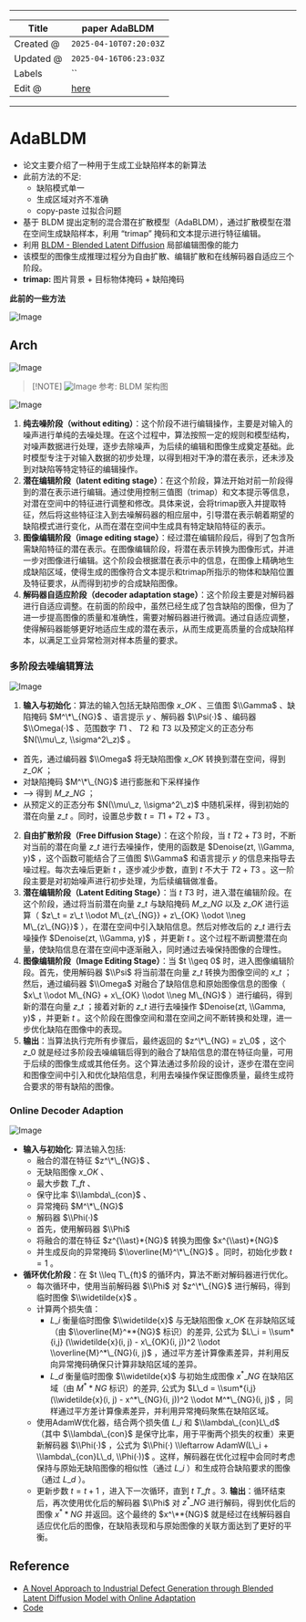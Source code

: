 -----

| Title     | paper AdaBLDM                                         |
| --------- | ----------------------------------------------------- |
| Created @ | `2025-04-10T07:20:03Z`                                |
| Updated @ | `2025-04-16T06:23:03Z`                                |
| Labels    | \`\`                                                  |
| Edit @    | [here](https://github.com/junxnone/aiwiki/issues/510) |

-----

# AdaBLDM

  - 论文主要介绍了一种用于生成工业缺陷样本的新算法
  - 此前方法的不足:
      - 缺陷模式单一
      - 生成区域对齐不准确
      - copy-paste 过拟合问题
  - 基于 BLDM 提出定制的混合潜在扩散模型（AdaBLDM），通过扩散模型在潜在空间生成缺陷样本，利用 “trimap”
    掩码和文本提示进行特征编辑。
  - 利用 [BLDM - Blended Latent
    Diffusion](https://arxiv.org/abs/2206.02779) 局部编辑图像的能力
  - 该模型的图像生成推理过程分为自由扩散、编辑扩散和在线解码器自适应三个阶段。
  - **trimap:** 图片背景 + 目标物体掩码 + 缺陷掩码

**此前的一些方法**

![Image](media/d8c71b4ac4d42be44dd01caba4bf7f42509cdd53.png)

## Arch

![Image](media/0e6b4e2e283b61ccc191113f7ded6937d9b9e656.png)

> \[\!NOTE\]
> ![Image](media/43464d4738a8dea37934666446db52f618430ff4.png) 参考: BLDM
> 架构图

![Image](media/c3ec6eb4f3a772ff3a410459872b51586f7e4079.png)

1.  **纯去噪阶段（without
    editing）**：这个阶段不进行编辑操作，主要是对输入的噪声进行单纯的去噪处理。在这个过程中，算法按照一定的规则和模型结构，对噪声数据进行处理，逐步去除噪声，为后续的编辑和图像生成奠定基础。此时模型专注于对输入数据的初步处理，以得到相对干净的潜在表示，还未涉及到对缺陷等特定特征的编辑操作。
2.  **潜在编辑阶段（latent editing
    stage）**：在这个阶段，算法开始对前一阶段得到的潜在表示进行编辑。通过使用控制三值图（trimap）和文本提示等信息，对潜在空间中的特征进行调整和修改。具体来说，会将trimap嵌入并提取特征，然后将这些特征注入到去噪解码器的相应层中，引导潜在表示朝着期望的缺陷模式进行变化，从而在潜在空间中生成具有特定缺陷特征的表示。
3.  **图像编辑阶段（image editing
    stage）**：经过潜在编辑阶段后，得到了包含所需缺陷特征的潜在表示。在图像编辑阶段，将潜在表示转换为图像形式，并进一步对图像进行编辑。这个阶段会根据潜在表示中的信息，在图像上精确地生成缺陷区域，使得生成的图像符合文本提示和trimap所指示的物体和缺陷位置及特征要求，从而得到初步的合成缺陷图像。
4.  **解码器自适应阶段（decoder adaptation
    stage）**：这个阶段主要是对解码器进行自适应调整。在前面的阶段中，虽然已经生成了包含缺陷的图像，但为了进一步提高图像的质量和准确性，需要对解码器进行微调。通过自适应调整，使得解码器能够更好地适应生成的潜在表示，从而生成更高质量的合成缺陷样本，以满足工业异常检测对样本质量的要求。

### 多阶段去噪编辑算法

![Image](media/06aa0fb549cb2ea6075e77f30194f90753bdfb77.png)

1.  **输入与初始化**：算法的输入包括无缺陷图像 $x\_{OK}$ 、三值图 $\\Gamma$ 、缺陷掩码 $M^\*\_{NG}$
    、语言提示 $y$ 、解码器 $\\Psi(·)$ 、编码器 $\\Omega(·)$ 、范围数字 $T1$ 、 $T2$ 和
    $T3$ 以及预定义的正态分布 $N(\\mu\_z, \\sigma^2\_z)$ 。

<!-- end list -->

  - 首先，通过编码器 $\\Omega$ 将无缺陷图像 $x\_{OK}$ 转换到潜在空间，得到 $z\_{OK}$ ；
  - 对缺陷掩码 $M^\*\_{NG}$ 进行膨胀和下采样操作
  - \--\> 得到 $M\_{z\_{NG}}$ ；
  - 从预定义的正态分布 $N(\\mu\_z, \\sigma^2\_z)$ 中随机采样，得到初始的潜在向量 $z\_t$
    。同时，设置总步数 $t = T1 + T2 + T3$ 。

<!-- end list -->

2.  **自由扩散阶段（Free Diffusion Stage）**：在这个阶段，当 $t \> T2 + T3$ 时，不断对当前的潜在向量
    $z\_t$ 进行去噪操作，使用的函数是 $Denoise(zt, \\Gamma, y)$ ，这个函数可能结合了三值图
    $\\Gamma$ 和语言提示 $y$ 的信息来指导去噪过程。每次去噪后更新 $t$ ，逐步减少步数，直到 $t$ 不大于 $T2 +
    T3$ 。这一阶段主要是对初始噪声进行初步处理，为后续编辑做准备。
3.  **潜在编辑阶段（Latent Editing Stage）**：当 $t \> T3$
    时，进入潜在编辑阶段。在这个阶段，通过将当前潜在向量
    $z\_t$ 与缺陷掩码 $M\_{z\_{NG}}$ 以及 $z\_{OK}$ 进行运算（ $z\_t = z\_t \\odot
    M\_{z\_{NG}} + z\_{OK} \\odot \\neg M\_{z\_{NG}}$
    ），在潜在空间中引入缺陷信息。然后对修改后的 $z\_t$
    进行去噪操作 $Denoise(zt, \\Gamma, y)$ ，并更新 $t$
    。这个过程不断调整潜在向量，使缺陷信息在潜在空间中逐渐融入，同时通过去噪保持图像的合理性。
4.  **图像编辑阶段（Image Editing Stage）**：当 $t \\geq 0$ 时，进入图像编辑阶段。首先，使用解码器
    $\\Psi$ 将当前潜在向量 $z\_t$ 转换为图像空间的 $x\_t$ ；然后，通过编码器 $\\Omega$
    对融合了缺陷信息和原始图像信息的图像（ $x\_t \\odot M\_{NG} +
    x\_{OK} \\odot \\neg M\_{NG}$ ）进行编码，得到新的潜在向量 $z\_t$ ；接着对新的 $z\_t$
    进行去噪操作 $Denoise(zt, \\Gamma, y)$ ，并更新 $t$
    。这个阶段在图像空间和潜在空间之间不断转换和处理，进一步优化缺陷在图像中的表现。
5.  **输出**：当算法执行完所有步骤后，最终返回的 $z^\*\_{NG} = z\_0$ ，这个 $z\_0$
    就是经过多阶段去噪编辑后得到的融合了缺陷信息的潜在特征向量，可用于后续的图像生成或其他任务。这个算法通过多阶段的设计，逐步在潜在空间和图像空间中引入和优化缺陷信息，利用去噪操作保证图像质量，最终生成符合要求的带有缺陷的图像。

### Online Decoder Adaption

![Image](media/22bc51cde5d5ba536891e75a355ced36af2156df.png)

  - **输入与初始化**: 算法输入包括:
      - 融合的潜在特征 $z^\*\_{NG}$ 、
      - 无缺陷图像 $x\_{OK}$ 、
      - 最大步数 $T\_{ft}$ 、
      - 保守比率 $\\lambda\_{con}$ 、
      - 异常掩码 $M^\*\_{NG}$
      - 解码器 $\\Phi(·)$
      - 首先，使用解码器 $\\Phi$
      - 将融合的潜在特征 $z^{\\ast}*{NG}$ 转换为图像 $x^{\\ast}*{NG}$
      - 并生成反向的异常掩码 $\\overline{M}^\*\_{NG}$ 。同时，初始化步数 $t = 1$ 。
  - **循环优化阶段**：在 $t \\leq T\_{ft}$ 的循环内，算法不断对解码器进行优化。
      - 每次循环中，使用当前解码器 $\\Phi$ 对 $z^\*\_{NG}$ 进行解码，得到临时图像
        $\\widetilde{x}$ 。
      - 计算两个损失值：
          - $L\_i$ 衡量临时图像 $\\widetilde{x}$ 与无缺陷图像 $x\_{OK}$ 在非缺陷区域（由
            $\\overline{M}^**{NG}$ 标识）的差异, 公式为 $L\_i = \\sum*{i,j}
            (\\widetilde{x}(i, j) - x\_{OK}(i, j))^2 \\odot
            \\overline{M}^*\_{NG}(i, j)$
            ，通过平方差计算像素差异，并利用反向异常掩码确保只计算非缺陷区域的差异。
          - $L\_d$ 衡量临时图像 $\\widetilde{x}$ 与初始生成图像 $x^*\_{NG}$ 在缺陷区域（由
            $M^**{NG}$ 标识）的差异, 公式为 $L\_d = \\sum*{i,j}
            (\\widetilde{x}(i, j) - x^*\_{NG}(i, j))^2 \\odot
            M^*\_{NG}(i, j)$ ，同样通过平方差计算像素差异，并利用异常掩码聚焦在缺陷区域。
      - 使用AdamW优化器，结合两个损失值 $L\_i$ 和 $\\lambda\_{con}L\_d$ （其中
        $\\lambda\_{con}$ 是保守比率，用于平衡两个损失的权重）来更新解码器 $\\Phi(·)$ ，公式为
        $\\Phi(·) \\leftarrow AdamW(L\_i + \\lambda\_{con}L\_d,
        \\Phi(·))$ 。这样，解码器在优化过程中会同时考虑保持与原始无缺陷图像的相似性（通过 $L\_i$
        ）和生成符合缺陷要求的图像（通过 $L\_d$ ）。
      - 更新步数 $t = t + 1$ ，进入下一次循环，直到 $t \> T\_{ft}$ 。3.
        **输出**：循环结束后，再次使用优化后的解码器 $\\Phi$ 对
        $z^*\_{NG}$ 进行解码，得到优化后的图像 $x^**{NG}$ 并返回。这个最终的 $x^\**{NG}$
        就是经过在线解码器自适应优化后的图像，在缺陷表现和与原始图像的关联方面达到了更好的平衡。

## Reference

  - [A Novel Approach to Industrial Defect Generation through Blended
    Latent Diffusion Model with Online
    Adaptation](https://arxiv.org/abs/2402.19330)
  - [Code](https://github.com/GrandpaXun242/AdaBLDM)
